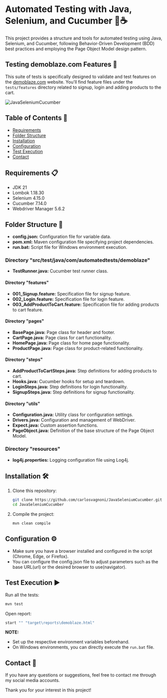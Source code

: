 # Automated Testing with Java, Selenium, and Cucumber 🤖☕

This project provides a structure and tools for automated testing using Java, Selenium, and Cucumber, following Behavior-Driven Development (BDD) best practices and employing the Page Object Model design pattern.

## Testing demoblaze.com Features 🧪

This suite of tests is specifically designed to validate and test features on the [demoblaze.com](https://www.demoblaze.com) website. You'll find feature files under the `tests/features` directory related to signup, login and adding products to the cart.

![JavaSeleniumCucumber](https://github.com/carlosvagnoni/JavaSeleniumCucumber/assets/106275103/73d6bb26-c86a-4ddc-8e1b-a9c376de3796)

## Table of Contents 📑
- [Requirements](#requirements-)
- [Folder Structure](#folder-structure-)
- [Installation](#installation-)
- [Configuration](#configuration-)
- [Test Execution](#test-execution-)
- [Contact](#contact-)

## Requirements 📋

- JDK 21
- Lombok 1.18.30
- Selenium 4.15.0
- Cucumber 7.14.0
- Webdriver Manager 5.6.2

## Folder Structure 📂

- **config.json:** Configuration file for variable data.
- **pom.xml:** Maven configuration file specifying project dependencies.
- **run.bat:** Script file for Windows environment execution.

### Directory "src/test/java/com/automatedtests/demoblaze"

- **TestRunner.java:** Cucumber test runner class.
  
#### Directory "features"

- **001_Signup.feature:** Specification file for signup feature.
- **002_Login.feature:** Specification file for login feature.
- **003_AddProductToCart.feature:** Specification file for adding products to cart feature.

#### Directory "pages"

- **BasePage.java:** Page class for header and footer.
- **CartPage.java:** Page class for cart functionality.
- **HomePage.java:** Page class for home page functionality.
- **ProductPage.java:** Page class for product-related functionality.

#### Directory "steps"

- **AddProductToCartSteps.java:** Step definitions for adding products to cart.
- **Hooks.java:** Cucumber hooks for setup and teardown.
- **LoginSteps.java:** Step definitions for login functionality.
- **SignupSteps.java:** Step definitions for signup functionality.

#### Directory "utils"

- **Configuration.java:** Utility class for configuration settings.
- **Drivers.java:** Configuration and management of WebDriver.
- **Expect.java:** Custom assertion functions.
- **PageObject.java:** Definition of the base structure of the Page Object Model.

### Directory "resources"

- **log4j.properties:** Logging configuration file using Log4j.

## Installation 🛠️

1. Clone this repository:

    ```bash
    git clone https://github.com/carlosvagnoni/JavaSeleniumCucumber.git
    cd JavaSeleniumCucumber
    ```

2. Compile the project:

    ```bash
    mvn clean compile
    ```

## Configuration ⚙️

- Make sure you have a browser installed and configured in the script (Chrome, Edge, or Firefox).
- You can configure the config.json file to adjust parameters such as the base URL(url) or the desired browser to use(navigator).

## Test Execution ▶️

Run all the tests:

```bash
mvn test
```

Open report:

```bash
start "" "target\reports\demoblaze.html"
```

**NOTE:**

- Set up the respective environment variables beforehand.
- On Windows environments, you can directly execute the `run.bat` file.

## Contact 📧

If you have any questions or suggestions, feel free to contact me through my social media accounts.

Thank you for your interest in this project!
